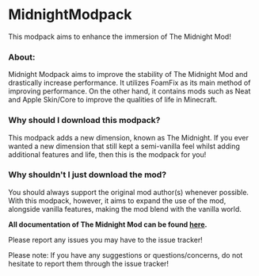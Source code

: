 # MidnightModpack

This modpack aims to enhance the immersion of The Midnight Mod!

### About:
Midnight Modpack aims to improve the stability of The Midnight Mod and drastically increase performance. It utilizes FoamFix as its main method of improving performance. On the other hand, it contains mods such as Neat and Apple Skin/Core to improve the qualities of life in Minecraft.

### Why should I download this modpack?
This modpack adds a new dimension, known as The Midnight. If you ever wanted a new dimension that still kept a semi-vanilla feel whilst adding additional features and life, then this is the modpack for you!

### Why shouldn't I just download the mod?
You should always support the original mod author(s) whenever possible. With this modpack, however, it aims to expand the use of the mod, alongside vanilla features, making the mod blend with the vanilla world.

**All documentation of The Midnight Mod can be found [here](https://the-midnight-mod.fandom.com/wiki/The_Midnight_mod_Wiki).**

Please report any issues you may have to the issue tracker!

Please note: If you have any suggestions or questions/concerns, do not hesitate to report them through the issue tracker!

